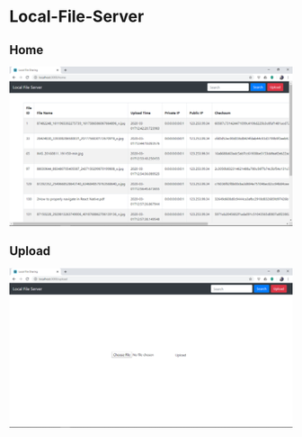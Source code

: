 # Local-File-Server


## Home 
![](https://github.com/maifeeulasad/Local-File-Server/blob/develop/ss/Screenshot%20(342).png)

## Upload
![](https://github.com/maifeeulasad/Local-File-Server/blob/develop/ss/Screenshot%20(341).png)
